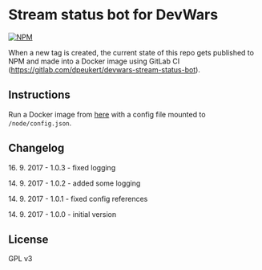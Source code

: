 Stream status bot for DevWars
===========

[![NPM](https://nodei.co/npm/devwars-stream-status-bot.png?compact=true)](https://www.npmjs.com/package/devwars-stream-status-bot)

When a new tag is created, the current state of this repo gets published to NPM and made into a Docker image using GitLab CI (https://gitlab.com/dpeukert/devwars-stream-status-bot).

## Instructions
Run a Docker image from [here](https://gitlab.com/dpeukert/devwars-stream-status-bot/container_registry) with a config file mounted to `/node/config.json`.

## Changelog

16\. 9. 2017 - 1.0.3 - fixed logging

14\. 9. 2017 - 1.0.2 - added some logging

14\. 9. 2017 - 1.0.1 - fixed config references

14\. 9. 2017 - 1.0.0 - initial version

## License

GPL v3
